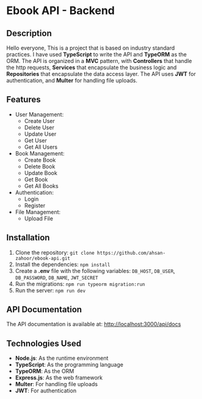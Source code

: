 # Ebook API - Backend
## Description
Hello everyone,
This is a project that is based on industry standard practices.
I have used **TypeScript** to write the API and **TypeORM** as the ORM.
The API is organized in a **MVC** pattern, with **Controllers** that handle the http requests, **Services** that encapsulate the business logic and **Repositories** that encapsulate the data access layer.
The API uses **JWT** for authentication, and **Multer** for handling file uploads.

## Features

* User Management:
	+ Create User
	+ Delete User
	+ Update User
	+ Get User
	+ Get All Users
* Book Management:
	+ Create Book
	+ Delete Book
	+ Update Book
	+ Get Book
	+ Get All Books
* Authentication:
	+ Login
	+ Register
* File Management:
	+ Upload File

## Installation

1. Clone the repository: `git clone https://github.com/ahsan-zahoor/ebook-api.git`
2. Install the dependencies: `npm install`
3. Create a **.env** file with the following variables: `DB_HOST`, `DB_USER`, `DB_PASSWORD`, `DB_NAME`, `JWT_SECRET`
4. Run the migrations: `npm run typeorm migration:run`
5. Run the server: `npm run dev`

## API Documentation

The API documentation is available at: [http://localhost:3000/api/docs](http://localhost:3000/api/docs)

## Technologies Used

* **Node.js**: As the runtime environment
* **TypeScript**: As the programming language
* **TypeORM**: As the ORM
* **Express.js**: As the web framework
* **Multer**: For handling file uploads
* **JWT**: For authentication
